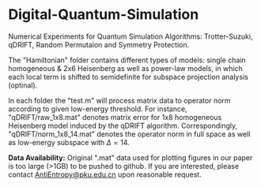 # Digital-Quantum-Simulation
Numerical Experiments for Quantum Simulation Algorithms: Trotter-Suzuki, qDRIFT, Random Permutaion and Symmetry Protection.

The "Hamiltonian" folder contains different types of models: single chain homogeneous & 2x6 Heisenberg as well as power-law models, in which each local term is shifted to semidefinite for subspace projection analysis (optinal). 

In each folder the "test.m" will process matrix data to operator norm according to given low-energy threshold. For instance, "qDRIFT/raw_1x8.mat" denotes matrix error for 1x8 homogeneous Heisenberg model induced by the qDRIFT algorithm. Correspondingly, "qDRIFT/norm_1x8_14.mat" denotes the operator norm in full space as well as low-energy subspace with $\Delta = 14$.

**Data Availability:** Original ".mat" data used for plotting figures in our paper is too large (>1GB) to be pushed to github. If you are interested, please contact AntiEntropy@pku.edu.cn upon reasonable request.
